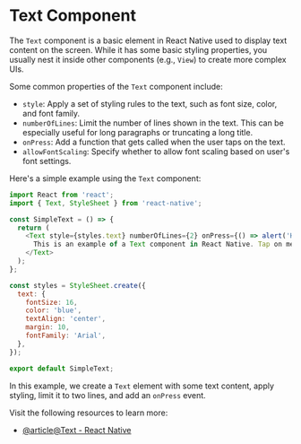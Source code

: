 # Text Component

The `Text` component is a basic element in React Native used to display text content on the screen. While it has some basic styling properties, you usually nest it inside other components (e.g., `View`) to create more complex UIs.

Some common properties of the `Text` component include:

- `style`: Apply a set of styling rules to the text, such as font size, color, and font family.
- `numberOfLines`: Limit the number of lines shown in the text. This can be especially useful for long paragraphs or truncating a long title.
- `onPress`: Add a function that gets called when the user taps on the text.
- `allowFontScaling`: Specify whether to allow font scaling based on user's font settings.

Here's a simple example using the `Text` component:

```javascript
import React from 'react';
import { Text, StyleSheet } from 'react-native';

const SimpleText = () => {
  return (
    <Text style={styles.text} numberOfLines={2} onPress={() => alert('Hello')}>
      This is an example of a Text component in React Native. Tap on me!
    </Text>
  );
};

const styles = StyleSheet.create({
  text: {
    fontSize: 16,
    color: 'blue',
    textAlign: 'center',
    margin: 10,
    fontFamily: 'Arial',
  },
});

export default SimpleText;
```

In this example, we create a `Text` element with some text content, apply styling, limit it to two lines, and add an `onPress` event.

Visit the following resources to learn more:

- [@article@Text - React Native](https://reactnative.dev/docs/text)
